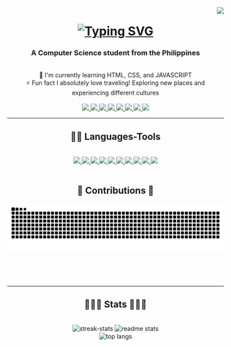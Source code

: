<img  align="right" src="https://visitor-badge.laobi.icu/badge?page_id=androniconucum.androniconucum" />

<h1 align="center">
    <a href="https://git.io/typing-svg">
     <img src="https://readme-typing-svg.demolab.com?font=Fira+Code&weight=600&size=35&duration=4000&pause=1000&center=true&vCenter=true&random=false&width=500&height=70&lines=Hi+There!+%F0%9F%91%8B;I'm+Andronico+Nucum" alt="Typing SVG" /> 
    </a>
</h1>   

<h3 align="center"> A Computer Science student from the Philippines </h3>

<br/>

<div align="center">
    🌱 I'm currently learning HTML, CSS, and JAVASCRIPT <br/>
    ⚡ Fun fact  I absolutely love traveling! Exploring new places and experiencing different cultures

    
</div>

<br/>

<div align="center">
        <a href="mailto:nicounwntdmain@gmail.com">
            <img src="https://img.shields.io/badge/Gmail-D14836?style=for-the-badge&logo=gmail&logoColor=white" />
        </a>
        <a href="https://www.linkedin.com/in/andronico-nucum-a826a2232/">
            <img src="https://img.shields.io/badge/LinkedIn-0077B5?style=for-the-badge&logo=linkedin&logoColor=white" />
        </a>
        <a href="portfolio-website">
            <img src="https://img.shields.io/badge/Portfolio-430098?style=for-the-badge&logo=About.me&logoColor=white" />
        </a>
        <a href="https://twitter.com/andronico_nucum">
            <img src="https://img.shields.io/badge/X-000000?style=for-the-badge&logo=x&logoColor=white" />
        </a>
        <a href="https://www.facebook.com/profile.php?id=100075144817064">
            <img src="https://img.shields.io/badge/Facebook-1877F2?style=for-the-badge&logo=facebook&logoColor=white" />
        </a>
        <a href="https://www.instagram.com/androniconucum/">
            <img src="https://img.shields.io/badge/Instagram-E4405F?style=for-the-badge&logo=instagram&logoColor=white" />
        </a>
        <a href="https://leetcode.com/androniconucum12/">
            <img src="https://img.shields.io/badge/-LeetCode-FFA116?style=for-the-badge&logo=LeetCode&logoColor=black" />
        </a>
        <a href="https://discord.com/users/454889907828162581">
            <img src="https://img.shields.io/badge/Discord-5865F2?style=for-the-badge&logo=discord&logoColor=white" />
        </a>
</div>

<hr/>

<h2 align="center"> 👩‍💻 Languages-Tools</h2>
<br/>
<div align="center" >
    <a href="">
        <img src="https://img.shields.io/badge/C-00599C?style=for-the-badge&logo=c&logoColor=white" />
    </a>
    <a href="">
        <img src="https://img.shields.io/badge/HTML5-E34F26?style=for-the-badge&logo=html5&logoColor=white" />
    </a>
    <a href="">
        <img src="https://img.shields.io/badge/C%2B%2B-00599C?style=for-the-badge&logo=c%2B%2B&logoColor=white" />
    </a>
    <a href="">
        <img src="https://img.shields.io/badge/CSS3-1572B6?style=for-the-badge&logo=css3&logoColor=white" />
    </a>
    <a href="">
        <img src="https://img.shields.io/badge/Figma-F24E1E?style=for-the-badge&logo=figma&logoColor=white" />
    </a>
    <a href="">
        <img src="https://img.shields.io/badge/Inkscape-000000?style=for-the-badge&logo=Inkscape&logoColor=white" />
    </a>
    <a href="">
        <img src="https://img.shields.io/badge/Canva-%2300C4CC.svg?&style=for-the-badge&logo=Canva&logoColor=white" />
    </a>
    <a href="">
        <img src="https://img.shields.io/badge/Adobe%20Photoshop-31A8FF?style=for-the-badge&logo=Adobe%20Photoshop&logoColor=black" />
    </a>
    <a href="">
        <img src="https://img.shields.io/badge/java-%23ED8B00.svg?style=for-the-badge&logo=openjdk&logoColor=white" />
    </a>
    <a href="">
        <img src="https://img.shields.io/badge/git-%23F05033.svg?style=for-the-badge&logo=git&logoColor=white" />
    </a>
</div>
<br />
<h2 align="center"> 🐍 Contributions 🐍</h2>
<img alt="snake eating my contributions" src="https://raw.githubusercontent.com/androniconucum/androniconucum/output/github-contribution-grid-snake.svg" />

<br/><br/><br/>
<hr/>
    <h2 align="center"> 🧑🏼‍🏭 Stats 🧑🏼‍🏭 </h2>
    <br/>
    <div align="center">
        <img width="390" src="https://streak-stats.demolab.com?user=androniconucum&theme=transparent&hide_border=true)](https://git.io/streak-stats)" alt="streak-stats" >
        <img width="390" src="https://github-readme-stats.vercel.app/api?username=androniconucum&show_icons=true&theme=react&rank_icon=github&border_radius=10" alt="readme stats" />
        <br/>
        <img width=325 align="center" src="https://github-readme-stats.vercel.app/api/top-langs/?username=androniconucum&langs_count=8&layout=compact&theme=react&border_radius=10&size_weight=0.5&count_weight=0.5&" alt="top langs" />
    </div>


